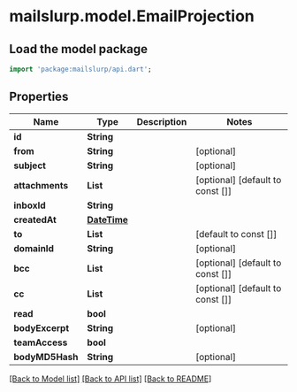 # mailslurp.model.EmailProjection

## Load the model package
```dart
import 'package:mailslurp/api.dart';
```

## Properties
Name | Type | Description | Notes
------------ | ------------- | ------------- | -------------
**id** | **String** |  | 
**from** | **String** |  | [optional] 
**subject** | **String** |  | [optional] 
**attachments** | **List<String>** |  | [optional] [default to const []]
**inboxId** | **String** |  | 
**createdAt** | [**DateTime**](DateTime) |  | 
**to** | **List<String>** |  | [default to const []]
**domainId** | **String** |  | [optional] 
**bcc** | **List<String>** |  | [optional] [default to const []]
**cc** | **List<String>** |  | [optional] [default to const []]
**read** | **bool** |  | 
**bodyExcerpt** | **String** |  | [optional] 
**teamAccess** | **bool** |  | 
**bodyMD5Hash** | **String** |  | [optional] 

[[Back to Model list]](../README#documentation-for-models) [[Back to API list]](../README#documentation-for-api-endpoints) [[Back to README]](../README)


